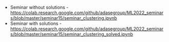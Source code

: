 * Seminar without solutions - https://colab.research.google.com/github/adasegroup/ML2022_seminars/blob/master/seminar15/seminar_clustering.ipynb
* Seminar with solutions - https://colab.research.google.com/github/adasegroup/ML2022_seminars/blob/master/seminar15/seminar_clustering_solved.ipynb
